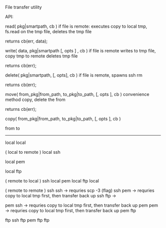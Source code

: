 File transfer utility

API:

read( pkg|smartpath, cb )
  if file is remote:
    executes copy to local tmp, 
    fs.read on the tmp file,
    deletes the tmp file

  returns cb(err, data);

write( data, pkg|smartpath [, opts ] , cb )
  if file is remote
    writes to tmp file, 
    copy tmp to remote
    deletes tmp file 

  returns cb(err);
  
delete( pkg|smartpath, [, opts], cb )
  if file is remote, 
    spawns ssh rm

  returns cb(err);


move( from_pkg|from_path,  to_pkg|to_path, [, opts ], cb )
  convenience method 
    copy, 
    delete the from

  returns cb(err);



copy( from_pkg|from_path,  to_pkg|to_path, [, opts ], cb )

from 		to
----		---
local	 	local


( local to remote )
local 		ssh
  

local 		pem

local 		ftp


( remote to local )
ssh			local
pem			local
ftp			local


( remote to remote )
ssh			ssh   	->  requries scp -3 (flag) 
ssh			pem		->  requries copy to local tmp first, then transfer back up
ssh			ftp		->  

pem			ssh		->  requries copy to local tmp first, then transfer back up
pem			pem		->  requries copy to local tmp first, then transfer back up
pem			ftp		

ftp			ssh
ftp			pem
ftp			ftp

